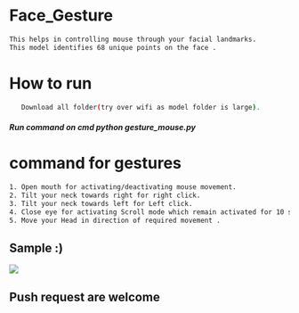 # Face_Gesture        
                                 
```bash       
This helps in controlling mouse through your facial landmarks.  
This model identifies 68 unique points on the face .                       
```   
# How to run           
```bash       
   Download all folder(try over wifi as model folder is large).                                                  
```    
##### Run command on cmd  python gesture_mouse.py     
      
             
# command for gestures        
```bash
1. Open mouth for activating/deactivating mouse movement.      
2. Tilt your neck towards right for right click.
3. Tilt your neck towards left for Left click.
4. Close eye for activating Scroll mode which remain activated for 10 seconds.
5. Move your Head in direction of required movement .
```

## Sample :)
<img src="Sample/example.gif">   

## Push request are welcome 
  
 
